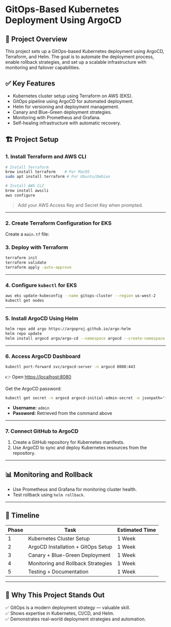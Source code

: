 # GitOps-Based Kubernetes Deployment Using ArgoCD

## 🚀 Project Overview

This project sets up a GitOps-based Kubernetes deployment using ArgoCD, Terraform, and Helm. The goal is to automate the deployment process, enable rollback strategies, and set up a scalable infrastructure with monitoring and failover capabilities.

## ✅ Key Features

- Kubernetes cluster setup using Terraform on AWS (EKS).
- GitOps pipeline using ArgoCD for automated deployment.
- Helm for versioning and deployment management.
- Canary and Blue-Green deployment strategies.
- Monitoring with Prometheus and Grafana.
- Self-healing infrastructure with automatic recovery.

## 🏗️ Project Setup

### 1. Install Terraform and AWS CLI

```bash
# Install Terraform
brew install terraform    # For MacOS
sudo apt install terraform # For Ubuntu/Debian

# Install AWS CLI
brew install awscli
aws configure
```

> Add your AWS Access Key and Secret Key when prompted.

---

### 2. Create Terraform Configuration for EKS

Create a `main.tf` file:

### 3. Deploy with Terraform

```bash
terraform init
terraform validate
terraform apply -auto-approve
```

---

### 4. Configure `kubectl` for EKS

```bash
aws eks update-kubeconfig --name gitops-cluster --region us-west-2
kubectl get nodes
```

---

### 5. Install ArgoCD Using Helm

```bash
helm repo add argo https://argoproj.github.io/argo-helm
helm repo update
helm install argocd argo/argo-cd --namespace argocd --create-namespace
```

---

### 6. Access ArgoCD Dashboard

```bash
kubectl port-forward svc/argocd-server -n argocd 8080:443
```

👉 Open [https://localhost:8080](https://localhost:8080)

Get the ArgoCD password:

```bash
kubectl get secret -n argocd argocd-initial-admin-secret -o jsonpath="{.data.password}" | base64 -d
```

- **Username:** `admin`
- **Password:** Retrieved from the command above

---

### 7. Connect GitHub to ArgoCD

1. Create a GitHub repository for Kubernetes manifests.
2. Use ArgoCD to sync and deploy Kubernetes resources from the repository.

---

## 📊 Monitoring and Rollback

- Use Prometheus and Grafana for monitoring cluster health.
- Test rollback using `helm rollback`.

---

## 📅 Timeline

| Phase | Task | Estimated Time |
|-------|------|---------------|
| 1     | Kubernetes Cluster Setup | 1 Week |
| 2     | ArgoCD Installation + GitOps Setup | 1 Week |
| 3     | Canary + Blue-Green Deployment | 1 Week |
| 4     | Monitoring and Rollback Strategies | 1 Week |
| 5     | Testing + Documentation | 1 Week |

---

## 🌟 Why This Project Stands Out

✅ GitOps is a modern deployment strategy — valuable skill.  
✅ Shows expertise in Kubernetes, CI/CD, and Helm.  
✅ Demonstrates real-world deployment strategies and automation.
